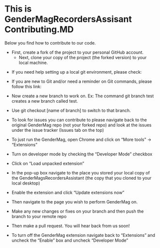 # This is GenderMagRecordersAssisant Contributing.MD
Below you find how to contribute to our code.

* First, create a fork of the project to your personal GitHub account.
  *	Next, clone your copy of the project (the forked version) to your local machine.

- If you need help setting up a local git environment, please check:

-	If you are new to Git and/or need a reminder on Git commands, please follow this link:
-	Now create a new branch to work on. Ex: The command git branch test creates a new branch called test.
-	Use git checkout [name of branch] to switch to that branch.

-	To look for issues you can contribute to please navigate back to the original GenderMag repo (not your forked repo) and look at the issues under the issue tracker (Issues tab on the top)

-	To just run the GenderMag, open Chrome and click on “More tools” -> “Extensions”
-	Turn on developer mode by checking the “Developer Mode” checkbox
-	Click on “Load unpacked extension”
-	In the pop-up box navigate to the place you stored your local copy of the GenderMagsRecordersAssistant (the copy that you cloned to your local desktop)
-	Enable the extension and click “Update extensions now”
-	Then navigate to the page you wish to perform GenderMag on.
-	Make any new changes or fixes on your branch and then push the branch to your remote repo
-	Then make a pull request. You will hear back from us soon!
-	To turn off the GenderMag extension navigate back to “Extensions” and uncheck the “Enable” box and uncheck “Developer Mode”

